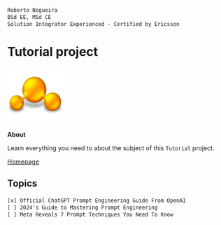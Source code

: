 ```
Roberto Nogueira  
BSd EE, MSd CE
Solution Integrator Experienced - Certified by Ericsson
```
# Tutorial project

![tutorial image](images/tutorial.png)

**About**

Learn everything you need to about the subject of this `Tutorial` project.

[Homepage](https://tutorial.com)

## Topics
```
[x] Official ChatGPT Prompt Engineering Guide From OpenAI
[ ] 2024's Guide to Mastering Prompt Engineering
[ ] Meta Reveals 7 Prompt Techniques You Need To Know
```
